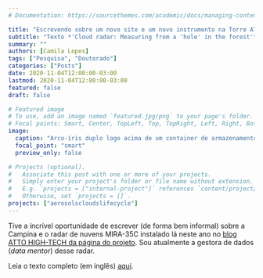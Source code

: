 ```yaml
---
# Documentation: https://sourcethemes.com/academic/docs/managing-content/

title: "Escrevendo sobre um novo site e um novo instrumento na Torre ATTO"
subtitle: "Texto *'Cloud radar: Measuring from a 'hole' in the forest'* (Radar de nuvens: Medindo de um 'buraco' na floresta) no ATTO HIGH-TECH"
summary: ""
authors: [Camila Lopes]
tags: ["Pesquisa", "Doutorado"]
categories: ["Posts"]
date: 2020-11-04T12:00:00-03:00
lastmod: 2020-11-04T12:00:00-03:00
featured: false
draft: false

# Featured image
# To use, add an image named `featured.jpg/png` to your page's folder.
# Focal points: Smart, Center, TopLeft, Top, TopRight, Left, Right, BottomLeft, Bottom, BottomRight.
image:
  caption: "Arco-íris duplo logo acima de um container de armazenamento."
  focal_point: "smart"
  preview_only: false

# Projects (optional).
#   Associate this post with one or more of your projects.
#   Simply enter your project's folder or file name without extension.
#   E.g. `projects = ["internal-project"]` references `content/project/deep-learning/index.md`.
#   Otherwise, set `projects = []`.
projects: ["aerosolscloudslifecycle"]
---
```


Tive a íncrível oportunidade de escrever (de forma bem informal) sobre a Campina e o radar de nuvens MIRA-35C instalado lá neste ano no [blog ATTO HIGH-TECH da página do projeto](https://www.attoproject.org/category/high-tech/). Sou atualmente a gestora de dados (*data mentor*) desse radar.

Leia o texto completo (em inglês) [aqui](https://www.attoproject.org/cloud-radar-measuring-from-a-hole-in-the-forest/).